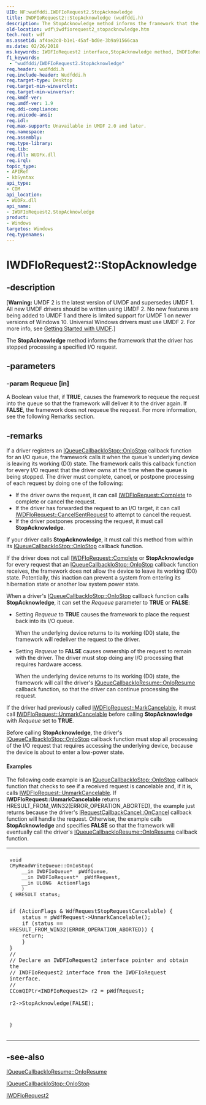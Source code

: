 ```yaml
---
UID: NF:wudfddi.IWDFIoRequest2.StopAcknowledge
title: IWDFIoRequest2::StopAcknowledge (wudfddi.h)
description: The StopAcknowledge method informs the framework that the driver has stopped processing a specified I/O request.
old-location: wdf\iwdfiorequest2_stopacknowledge.htm
tech.root: wdf
ms.assetid: af4ae2c0-b1e1-45af-bd0e-3b9a91566caa
ms.date: 02/26/2018
ms.keywords: IWDFIoRequest2 interface,StopAcknowledge method, IWDFIoRequest2.StopAcknowledge, IWDFIoRequest2::StopAcknowledge, StopAcknowledge, StopAcknowledge method, StopAcknowledge method,IWDFIoRequest2 interface, UMDFRequestObjectRef_9a125e95-f59a-4338-a7af-cb7f99289eb7.xml, umdf.iwdfiorequest2_stopacknowledge, wdf.iwdfiorequest2_stopacknowledge, wudfddi/IWDFIoRequest2::StopAcknowledge
f1_keywords:
 - "wudfddi/IWDFIoRequest2.StopAcknowledge"
req.header: wudfddi.h
req.include-header: Wudfddi.h
req.target-type: Desktop
req.target-min-winverclnt: 
req.target-min-winversvr: 
req.kmdf-ver: 
req.umdf-ver: 1.9
req.ddi-compliance: 
req.unicode-ansi: 
req.idl: 
req.max-support: Unavailable in UMDF 2.0 and later.
req.namespace: 
req.assembly: 
req.type-library: 
req.lib: 
req.dll: WUDFx.dll
req.irql: 
topic_type:
- APIRef
- kbSyntax
api_type:
- COM
api_location:
- WUDFx.dll
api_name:
- IWDFIoRequest2.StopAcknowledge
product:
- Windows
targetos: Windows
req.typenames: 
---
```


# IWDFIoRequest2::StopAcknowledge


## -description


<p class="CCE_Message">[<b>Warning:</b> UMDF 2 is the latest version of UMDF and supersedes UMDF 1.  All new UMDF drivers should be written using UMDF 2.  No new features are being added to UMDF 1 and there is limited support for UMDF 1 on newer versions of Windows 10.  Universal Windows drivers must use UMDF 2.  For more info, see <a href="https://docs.microsoft.com/windows-hardware/drivers/wdf/getting-started-with-umdf-version-2">Getting Started with UMDF</a>.]

The <b>StopAcknowledge</b> method informs the framework that the driver has stopped processing a specified I/O request.


## -parameters




### -param Requeue [in]

A Boolean value that, if <b>TRUE</b>, causes the framework to requeue the request into the queue so that the framework will deliver it to the driver again. If <b>FALSE</b>, the framework does not requeue the request. For more information, see the following Remarks section.


## -remarks



If a driver registers an <a href="https://docs.microsoft.com/windows-hardware/drivers/ddi/wudfddi/nf-wudfddi-iqueuecallbackiostop-oniostop">IQueueCallbackIoStop::OnIoStop</a> callback function for an I/O queue, the framework calls it when the queue's underlying device is leaving its working (D0) state. The framework calls this callback function for every I/O request that the driver owns at the time when the queue is being stopped. The driver must complete, cancel, or postpone processing of each request by doing one of the following: 

<ul>
<li>
If the driver owns the request, it can call <a href="https://docs.microsoft.com/windows-hardware/drivers/ddi/wudfddi/nf-wudfddi-iwdfiorequest-complete">IWDFIoRequest::Complete</a> to complete or cancel the request.

</li>
<li>
If the driver has forwarded the request to an I/O target, it can call <a href="https://docs.microsoft.com/windows-hardware/drivers/ddi/wudfddi/nf-wudfddi-iwdfiorequest-cancelsentrequest">IWDFIoRequest::CancelSentRequest</a> to attempt to cancel the request.

</li>
<li>
If the driver postpones processing the request, it must call <b>StopAcknowledge</b>.

</li>
</ul>
If your driver calls <b>StopAcknowledge</b>, it must call this method from within its <a href="https://docs.microsoft.com/windows-hardware/drivers/ddi/wudfddi/nf-wudfddi-iqueuecallbackiostop-oniostop">IQueueCallbackIoStop::OnIoStop</a> callback function.

If the driver does not call <a href="https://docs.microsoft.com/windows-hardware/drivers/ddi/wudfddi/nf-wudfddi-iwdfiorequest-complete">IWDFIoRequest::Complete</a> or <b>StopAcknowledge</b> for every request that an <a href="https://docs.microsoft.com/windows-hardware/drivers/ddi/wudfddi/nf-wudfddi-iqueuecallbackiostop-oniostop">IQueueCallbackIoStop::OnIoStop</a> callback function receives, the framework does not allow the device to leave its working (D0) state. Potentially, this inaction can prevent a system from entering its hibernation state or another low system power state. 

When a driver's <a href="https://docs.microsoft.com/windows-hardware/drivers/ddi/wudfddi/nf-wudfddi-iqueuecallbackiostop-oniostop">IQueueCallbackIoStop::OnIoStop</a> callback function calls <b>StopAcknowledge</b>, it can set the <i>Requeue</i> parameter to <b>TRUE</b> or <b>FALSE</b>: 

<ul>
<li>
Setting <i>Requeue</i> to <b>TRUE</b> causes the framework to place the request back into its I/O queue.

When the underlying device returns to its working (D0) state, the framework will redeliver the request to the driver. 

</li>
<li>
Setting <i>Requeue</i> to <b>FALSE</b> causes ownership of the request to remain with the driver. The driver must stop doing any I/O processing that requires hardware access. 

When the underlying device returns to its working (D0) state, the framework will call the driver's <a href="https://docs.microsoft.com/windows-hardware/drivers/ddi/wudfddi/nf-wudfddi-iqueuecallbackioresume-onioresume">IQueueCallbackIoResume::OnIoResume</a> callback function, so that the driver can continue processing the request.

</li>
</ul>
If the driver had previously called <a href="https://docs.microsoft.com/windows-hardware/drivers/ddi/wudfddi/nf-wudfddi-iwdfiorequest-markcancelable">IWDFIoRequest::MarkCancelable</a>, it must call <a href="https://docs.microsoft.com/windows-hardware/drivers/ddi/wudfddi/nf-wudfddi-iwdfiorequest-unmarkcancelable">IWDFIoRequest::UnmarkCancelable</a> before calling <b>StopAcknowledge</b> with <i>Requeue</i> set to <b>TRUE</b>.

Before calling <b>StopAcknowledge</b>, the driver's <a href="https://docs.microsoft.com/windows-hardware/drivers/ddi/wudfddi/nf-wudfddi-iqueuecallbackiostop-oniostop">IQueueCallbackIoStop::OnIoStop</a> callback function must stop all processing of the I/O request that requires accessing the underlying device, because the device is about to enter a low-power state.


#### Examples

The following code example is an <a href="https://docs.microsoft.com/windows-hardware/drivers/ddi/wudfddi/nf-wudfddi-iqueuecallbackiostop-oniostop">IQueueCallbackIoStop::OnIoStop</a> callback function that checks to see if a received request is cancelable and, if it is, calls <a href="https://docs.microsoft.com/windows-hardware/drivers/ddi/wudfddi/nf-wudfddi-iwdfiorequest-unmarkcancelable">IWDFIoRequest::UnmarkCancelable</a>. If <b>IWDFIoRequest::UnmarkCancelable</b> returns HRESULT_FROM_WIN32(ERROR_OPERATION_ABORTED), the example just returns because the driver's <a href="https://docs.microsoft.com/windows-hardware/drivers/ddi/wudfddi/nf-wudfddi-irequestcallbackcancel-oncancel">IRequestCallbackCancel::OnCancel</a> callback function will handle the request. Otherwise, the example calls <b>StopAcknowledge</b> and specifies <b>FALSE</b> so that the framework will eventually call the driver's <a href="https://docs.microsoft.com/windows-hardware/drivers/ddi/wudfddi/nf-wudfddi-iqueuecallbackioresume-onioresume">IQueueCallbackIoResume::OnIoResume</a> callback function. 

<div class="code"><span codelanguage=""><table>
<tr>
<th></th>
</tr>
<tr>
<td>
<pre>void
CMyReadWriteQueue::OnIoStop(
    __in IWDFIoQueue*  pWdfQueue,
    __in IWDFIoRequest*  pWdfRequest,
    __in ULONG  ActionFlags
    )
{ HRESULT status;

    if (ActionFlags & WdfRequestStopRequestCancelable) {
        status = pWdfRequest->UnmarkCancelable();
        if (status == HRESULT_FROM_WIN32(ERROR_OPERATION_ABORTED)) {
        return;
        }
    }
    //
    // Declare an IWDFIoRequest2 interface pointer and obtain the
    // IWDFIoRequest2 interface from the IWDFIoRequest interface.
    //
    CComQIPtr<IWDFIoRequest2> r2 = pWdfRequest;

    r2->StopAcknowledge(FALSE);
}</pre>
</td>
</tr>
</table></span></div>



## -see-also




<a href="https://docs.microsoft.com/windows-hardware/drivers/ddi/wudfddi/nf-wudfddi-iqueuecallbackioresume-onioresume">IQueueCallbackIoResume::OnIoResume</a>



<a href="https://docs.microsoft.com/windows-hardware/drivers/ddi/wudfddi/nf-wudfddi-iqueuecallbackiostop-oniostop">IQueueCallbackIoStop::OnIoStop</a>



<a href="https://docs.microsoft.com/windows-hardware/drivers/ddi/wudfddi/nn-wudfddi-iwdfiorequest2">IWDFIoRequest2</a>
 

 

